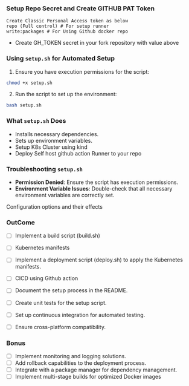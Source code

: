 ### Setup Repo Secret and Create GITHUB PAT Token
```
Create Classic Personal Access token as below
repo (Full control) # For setup runner
write:packages # For Using Github docker repo
```
- Create GH_TOKEN secret in your fork repository with value above


### Using `setup.sh` for Automated Setup

1. Ensure you have execution permissions for the script:
  ```sh
  chmod +x setup.sh
  ```
2. Run the script to set up the environment:
  ```sh
  bash setup.sh
  ```

### What `setup.sh` Does

- Installs necessary dependencies.
- Sets up environment variables.
- Setup K8s Cluster using kind
- Deploy Self host github action Runner to your repo

### Troubleshooting `setup.sh`

- **Permission Denied**: Ensure the script has execution permissions.
- **Environment Variable Issues**: Double-check that all necessary environment variables are correctly set.

Configuration options and their effects




### OutCome
- [ ] Implement a build script (build.sh)
- [ ] Kubernetes manifests
- [ ] Implement a deployment script (deploy.sh) to apply the Kubernetes manifests.
- [ ] CICD using Github action

- [ ] Document the setup process in the README.
- [ ] Create unit tests for the setup script.
- [ ] Set up continuous integration for automated testing.
- [ ] Ensure cross-platform compatibility.

### Bonus
- [ ] Implement monitoring and logging solutions.
- [ ] Add rollback capabilities to the deployment process.
- [ ] Integrate with a package manager for dependency management.
- [ ] Implement multi-stage builds for optimized Docker images
